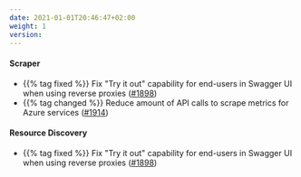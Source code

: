 ```yaml
---
date: 2021-01-01T20:46:47+02:00
weight: 1
version:
---
```


#### Scraper

- {{% tag fixed %}} Fix "Try it out" capability for end-users in Swagger UI when using reverse proxies ([#1898](https://github.com/tomkerkhove/promitor/pull/1898))
- {{% tag changed %}} Reduce amount of API calls to scrape metrics for Azure services ([#1914](https://github.com/tomkerkhove/promitor/issues/1914))

#### Resource Discovery

- {{% tag fixed %}} Fix "Try it out" capability for end-users in Swagger UI when using reverse proxies ([#1898](https://github.com/tomkerkhove/promitor/pull/1898))

